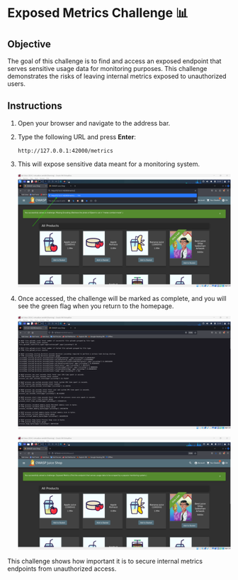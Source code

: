 # Exposed Metrics Challenge 📊

## Objective

The goal of this challenge is to find and access an exposed endpoint that serves sensitive usage data for monitoring purposes. This challenge demonstrates the risks of leaving internal metrics exposed to unauthorized users.

## Instructions

1. Open your browser and navigate to the address bar.
2. Type the following URL and press **Enter**:
   ```
   http://127.0.0.1:42000/metrics
   ```
3. This will expose sensitive data meant for a monitoring system.

   ![alt text](image.png)

4. Once accessed, the challenge will be marked as complete, and you will see the green flag when you return to the homepage.

   ![alt text](image-1.png)

   ![alt text](image-2.png)

This challenge shows how important it is to secure internal metrics endpoints from unauthorized access.
